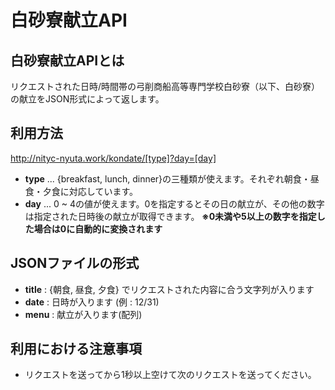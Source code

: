 # 白砂寮献立API
## 白砂寮献立APIとは
リクエストされた日時/時間帯の弓削商船高等専門学校白砂寮（以下、白砂寮）の献立をJSON形式によって返します。  

## 利用方法
http://nityc-nyuta.work/kondate/[type]?day=[day]

- **type** ... {breakfast, lunch, dinner}の三種類が使えます。それぞれ朝食・昼食・夕食に対応しています。
- **day**  ... 0 ~ 4の値が使えます。0を指定するとその日の献立が、その他の数字は指定された日時後の献立が取得できます。 **※0未満や5以上の数字を指定した場合は0に自動的に変換されます**

## JSONファイルの形式
- **title** : {朝食, 昼食, 夕食} でリクエストされた内容に合う文字列が入ります
- **date** : 日時が入ります (例 : 12/31)
- **menu** : 献立が入ります(配列)

## 利用における注意事項
- リクエストを送ってから1秒以上空けて次のリクエストを送ってください。
